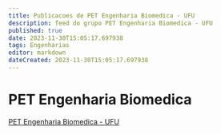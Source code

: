 ```yaml
---
title: Publicacoes de PET Engenharia Biomedica - UFU 
description: feed do grupo PET Engenharia Biomedica - UFU
published: true
date: 2023-11-30T15:05:17.697938
tags: Engenharias
editor: markdown
dateCreated: 2023-11-30T15:05:17.697938
---
```


# PET Engenharia Biomedica
[PET Engenharia Biomedica - UFU](/grupo/30PETEngenhariaBiomedicaUFU)